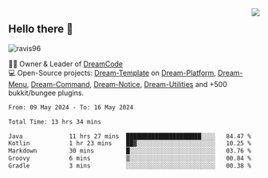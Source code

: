 <img align='right' src="https://github-readme-stats.vercel.app/api?username=Ravis96&show_icons=true">

## Hello there 👋
<p align="left"> <img src="https://komarev.com/ghpvc/?username=ravis96&label=Profile%20views&color=0e75b6&style=flat" alt="ravis96" /> </p>

👨‍💻 Owner & Leader of [DreamCode](https://github.com/DreamPoland) <br>
💻 Open-Source projects: [Dream-Template](https://github.com/DreamPoland/dream-template) on [Dream-Platform](https://github.com/DreamPoland/dream-platform), [Dream-Menu](https://github.com/DreamPoland/dream-menu), [Dream-Command](https://github.com/DreamPoland/dream-command), [Dream-Notice](https://github.com/DreamPoland/dream-notice), [Dream-Utilities](https://github.com/DreamPoland/dream-utilities) and +500 bukkit/bungee plugins.

<!--START_SECTION:waka-->

```txt
From: 09 May 2024 - To: 16 May 2024

Total Time: 13 hrs 34 mins

Java             11 hrs 27 mins  █████████████████████░░░░   84.47 %
Kotlin           1 hr 23 mins    ██▓░░░░░░░░░░░░░░░░░░░░░░   10.25 %
Markdown         30 mins         █░░░░░░░░░░░░░░░░░░░░░░░░   03.76 %
Groovy           6 mins          ▒░░░░░░░░░░░░░░░░░░░░░░░░   00.84 %
Gradle           3 mins          ░░░░░░░░░░░░░░░░░░░░░░░░░   00.38 %
```

<!--END_SECTION:waka-->
